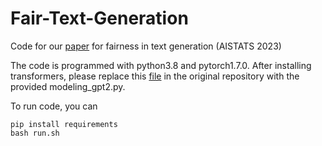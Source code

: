# Fair-Text-Generation
Code for our [paper](https://proceedings.mlr.press/v206/wang23c.html) for fairness in text generation (AISTATS 2023)

The code is programmed with python3.8 and pytorch1.7.0. After installing transformers, please replace this [file](https://github.com/huggingface/transformers/blob/main/src/transformers/models/gpt2/modeling_gpt2.py) in the original repository with the provided modeling_gpt2.py.

To run code, you can
```
pip install requirements
bash run.sh
```
